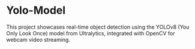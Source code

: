 # Yolo-Model
This project showcases real-time object detection using the YOLOv8 (You Only Look Once) model from Ultralytics, integrated with OpenCV for webcam video streaming.

